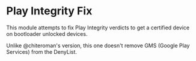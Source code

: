 # Play Integrity Fix

This module attempts to fix Play Integrity verdicts to get a certified device on bootloader unlocked devices.

Unlike @chiteroman's version, this one doesn't remove GMS (Google Play Services) from the DenyList.
